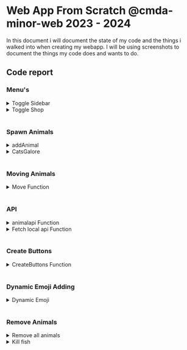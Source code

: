 # Web App From Scratch @cmda-minor-web 2023 - 2024

In this document i will document the state of my code and the things i walked into when creating my webapp. I will be using screenshots to document the things my code does and wants to do.

## Code report


### Menu's

<details>
<summary>Toggle Sidebar</summary>
<br>
<p>The sidebarmenu is the menu with my personal info on it. This is fetched from my json file. I used javascript to make the menu move in and out of the screen.</p>

``` javascript

  const sidebarbutton = document.getElementById("menu");
    const sidebarbuttonsvg = document.getElementById("menu-svg");
    const footer = document.querySelector('footer');
    var menuopen = 0;

    function togglemenu() {

        if (menuopen === 0) {
         
            sidebarbuttonsvg.style.transform = 'rotate(0deg)';
            footer.style.left = '0px';
            menuopen = 1;

            if (shopopen === 1) {
                toggleshop();
            }


        } else if (menuopen === 1) {
            
            sidebarbuttonsvg.style.transform = 'rotate(180deg)';
            footer.style.left = '-300px';
            menuopen = 0;
        };
        

    };

    sidebarbutton.addEventListener("click", togglemenu);

```

</details>

<details>
<summary>Toggle Shop</summary>
<br>
<p>The shopmenu is the bottom menu that lets you buy animals. I wanted it to close on opening the personal info menu so the page doesn't get too full. Thats why this code is a little more complicated.</p>

``` javascript

const shopbutton = document.getElementsByClassName("shopbutton")[0];
    const shopbuttonsvg = document.getElementsByClassName("shop-svg")[0];
    const shopsection = document.getElementsByClassName("shopsection")[0];
    var shopopen = 0;
    
    function toggleshop() {
        if (shopopen === 0) {
            
            shopbuttonsvg.style.transform = 'rotate(270deg)';
            shopsection.style.bottom = '0px';
            shopbutton.style.bottom = '11em';
            removeAllButton.style.bottom = '11em';
            
            shopopen = 1;
        } else if (shopopen === 1) {
            
            shopbuttonsvg.style.transform = 'rotate(90deg)';
            shopsection.style.bottom = '-200px';
            shopbutton.style.bottom = '1em';
            removeAllButton.style.bottom = '1em';

            shopopen = 0;
        }
    }
    
    shopbutton.addEventListener("click", toggleshop);

```

</details>

<br>

### Spawn Animals

<details>
<summary>addAnimal</summary>
<br>
<p>the addAnimal Function is the function that adds the animals into the screen and initialises the move function for each animal. It uses data-ids and a random number generator to get random x and y values and an custom id.
<br>
At the bottom there's a little easter egg that makes the fish die after 5 seconds since they can't live on land.</p>

``` javascript
 function addAnimal(code) {
        console.log("Create Animal");
    
        // create p element
        const newP = document.createElement("p");
    
        // Generate random number
        const randomNumberX = getRandomInt(offsetX, maxX - offsetX);
        const randomNumberY = getRandomInt(offsetY, maxY - offsetY);
        const randomNumberId = getRandomInt(1, 1000000000);
    
        newP.setAttribute("current-x", randomNumberX);
        newP.setAttribute("current-y", randomNumberY);
        newP.setAttribute("id", randomNumberId);
        newP.setAttribute("code", code);
    
        newP.classList.add("animal");
    
        // give the p element the animal code
        newP.innerHTML = `${code}`;
    
        // add the animals to the page
        main.insertBefore(newP, null);
    
        const animal = document.getElementById(randomNumberId);

        const animalX = animal.getAttribute("current-x");
        const animalY = animal.getAttribute("current-y");
    
        // Correct usage of transform property
        animal.style.transform = `translate(${animalX}px, ${animalY}px)`;

        if (code = "&#128031;" ) {
            killFish(code);
        }
    
        setTimeout(function () {
            move(randomNumberId);
        }, 100 );
    }

```

</details>

<details>
<summary>CatsGalore</summary>
<br>
<p>The Catsgalore function is mostly a testing function to map the spawns and see if the spawning is random and inside the bounding box. It runs the addanimal Function 100 times. So in normal words: "It spawns 100 cats!"</p>

``` javascript

    catsGaloreButton = document.getElementsByClassName("cats-galore")[0];

    catsGaloreButton.addEventListener("click", catsGalore)

    function catsGalore () {
        
        for (let i = 0; i < 100; i++) {
            addAnimal('&#128008');
        }
    }

```

</details>

<br>

### Moving Animals

<details>
    <summary>Move Function</summary>
<br>
<p> 
The move Function is an intricate function that uses a lot of calculating to make sure the animals stay in bounds. 
<br>
The commented code at the top explains the code in the terms. This is how i invisioned it working and tried to work it out.
<br>
This function uses the data-ids i generated in the addAnimal function to find out where it is at and where it can go.
</p>

 ``` javascript

         function move(id) {
        //x
        //get current-x via dataid
       // randomnumber between (-current-x + offsetX) , (maxX - current-x) = new-x
       //move animal to that x-y
       //set new-x to current-x

        //y
        //get current-y via dataid
        // randomnumber between (-current-y + offsetY) , (maxY - current-y) = new-y
        //move animal to that x-y
        //set new-y to current-y

       //rerun movement after movement is complete. (timer?)


        const animalid = document.getElementById(id);

        if (animalid) {

            const currentX = animalid.getAttribute("current-x");
            const currentY = animalid.getAttribute("current-y");
            const timer = getRandomInt(10000, 20000);

            animalid.style.transition = `${timer}ms`;
    
            const minnrx = currentX-currentX;
            const maxnrx = maxX - currentX - offsetX;
            const minnry = currentY-currentY;
            const maxnry = maxY - currentY - offsetY ;
    
            const newX = getRandomInt(minnrx, maxnrx);
            const newY = getRandomInt(minnry, maxnry);
    
            animalid.style.transform = `translate(${newX}px, ${newY}px)`;
    
            animalid.setAttribute("current-x", newX);
            animalid.setAttribute("current-y", newY);
    
            setTimeout(function () {
                move(id);
            }, timer + 1000 );
        } else {
            console.log("Element not found or null. Cancelled.");
        }
    }

```

</details>

<br>

### API 

<details>
    <summary>animalapi Function</summary>
<br>
<p> The animalapi Function fetches the data from the emoji api. It does a lot more but i will explain that in the next few function explanations so i can go a bit more in depth.  </p>

 ``` javascript

    async function animalapi() {

        const response = await fetch("https://emojihub.yurace.pro/api/all/category/animals-and-nature");
        const data = await response.json();
    
        // console log data from api
        // console.log (data);


        const animalNumbers = [4, 9, 67, 38, 1 ];
        const animalCodes = {};
        
        // maak animalCodes object met keys en value. Waar key de namen zijn en values de html codes
        animalNumbers.forEach((number) => {
            const animalName = data[number].name;
            const htmlCode = data[number].htmlCode;
            
            animalCodes[animalName] = htmlCode;
        });
        
        // Console animalcodes object
        // console.log(animalCodes);

        //Sub-----------------Create Buttons for each animal-------------------------------------------------------------------------------

        function createButton(animal, animalcode) {

            // create button
            const newButton = document.createElement("li");
            

            // create li
            const newList = document.createElement("a");

           

            // Give Href
            newList.setAttribute("href", "#");

            // put li in a
            newButton.appendChild(newList);
        
            // use innerHTML to interpret HTML entities as emojis
            newList.innerHTML = `${animalcode} ${animal} `;
        
            // add a data-id attribute to the button
            newList.setAttribute("data-id", animalcode);
        
            // change name to lowercase for the button id
            var animallowercase = animal.toLowerCase();
            var animalButton = animallowercase + "button"

            // set id of button
            newList.setAttribute('id', animalButton);

            // Add event listener
            newList.addEventListener("click", function () {
                addAnimal(animalcode);
            });
        
            // add button to buttoncontainer
            buttonContainer.insertBefore(newButton, null);
        }

            // create button for each animal in the animalCodes array
            Object.entries(animalCodes).forEach(([animal, animalCode]) => {
                createButton(animal, animalCode);
            });
    }

    // run animalapi function
    animalapi();

 ```
</details>

<details>
    <summary>Fetch local api Function</summary>
<br>
<p>This fetch function fetches the data in our personal json file and displays it on my side screen menu  </p>

 ``` javascript

    const name = document.getElementById("name");
    const description = document.getElementById("description");
    const hobbys = document.getElementById("hobbys");
    const favoriteanimals = document.getElementById("favoriteanimals");
    const profileimage = document.getElementById("profileimage");



    async function fetchdata() {
        
        const response = await fetch("https://kitch41.github.io/Webapps-From-Scratch-23-24/info.json");
        const data = await response.json();
    
        name.innerHTML = data.firstName + " " + data.lastName;
        description.innerHTML = data.bio;
        hobbys.innerHTML = data.hobbies;
        favoriteanimals.innerHTML = data.favouriteAnimal;
        profileimage.src = data.avatar_url;

    }
    
    fetchdata();

 ```
</details>

<br>

### Create Buttons

<details>
    <summary>CreateButtons Function</summary>
<br>
<p> The createButton Function will use the data from the animal api to dynamically create buttons in the shop for each emoji selected. This will be further explained in the dynamic emoji code explaination.
<br>
This code creates some dom elements with the html code of the animal and their name inside.</p>

``` javascript
     function createButton(animal, animalcode) {

            // create button
            const newButton = document.createElement("li");
            

            // create li
            const newList = document.createElement("a");

           

            // Give Href
            newList.setAttribute("href", "#");

            // put li in a
            newButton.appendChild(newList);
        
            // use innerHTML to interpret HTML entities as emojis
            newList.innerHTML = `${animalcode} ${animal} `;
        
            // add a data-id attribute to the button
            newList.setAttribute("data-id", animalcode);
        
            // change name to lowercase for the button id
            var animallowercase = animal.toLowerCase();
            var animalButton = animallowercase + "button"

            // set id of button
            newList.setAttribute('id', animalButton);

            // Add event listener
            newList.addEventListener("click", function () {
                addAnimal(animalcode);
            });
        
            // add button to buttoncontainer
            buttonContainer.insertBefore(newButton, null);
        }

            // create button for each animal in the animalCodes array
            Object.entries(animalCodes).forEach(([animal, animalCode]) => {
                createButton(animal, animalCode);
            });
```

</details>

<br>

### Dynamic Emoji Adding

<details>
    <summary>Dynamic Emoji</summary>
<br>
<p>In this snippet i make an array with the numbers of the emoji's. Every emoji has a number in their api. When i enter this number the emoji gets added to the shop and all other places where it is needed. It also makes an array with the animalname and code so i can always pull the htmlcode of any animal emoji.</p>

``` javascript

  const animalNumbers = [4, 9, 67, 38, 1 ];
        const animalCodes = {};
        
        // maak animalCodes object met keys en value. Waar key de namen zijn en values de html codes
        animalNumbers.forEach((number) => {
            const animalName = data[number].name;
            const htmlCode = data[number].htmlCode;
            
            animalCodes[animalName] = htmlCode;
        });

```

</details>
<br>

### Remove Animals

<details>
    <summary>Remove all animals</summary>
<br>
<p></p>

``` javascript

    const dialog = document.querySelector("dialog");
    const removeAllButton = document.querySelector(".removeallbutton");
    const closeButton = document.querySelector(".dialogbutton");
    const returnButton = document.querySelector(".returnbutton");
    


    removeAllButton.addEventListener("click", () => {
        dialog.showModal();
        dialog.style.display = "flex"
    });

    
    returnButton.addEventListener("click", () => {
        dialog.close();
        dialog.style.display = "none";
    });

    closeButton.addEventListener("click", () => {
        const allanimals = document.querySelectorAll(".animal");

        dialog.close();
        dialog.style.display = "none";
    
       
        allanimals.forEach(animal => {

            animal.innerHTML = "&#128165;";
            animal.style.transform += "scale(50)";


            setTimeout(function () {
                animal.remove();
            }, 1000 );
            
        });
    
        console.log("killed all animals");
    });
    
```


</details>

<details>
    <summary>Kill fish</summary>
<br>
<p>The killFish function makes the fish you place onto the page die after 5 seconds</p>

``` javascript

     function killFish(code) {
        const animals = document.querySelectorAll(`.animal[code="${code}"]`);
    
        animals.forEach(animal => {
            setTimeout(function () {
                animal.innerHTML = "&#128128;"
                animal.style.transform += "scale(50)";
            }, 5000);
    
            setTimeout(function () {
                animal.remove();
            }, 5500);
        });
    }
    
```


</details>